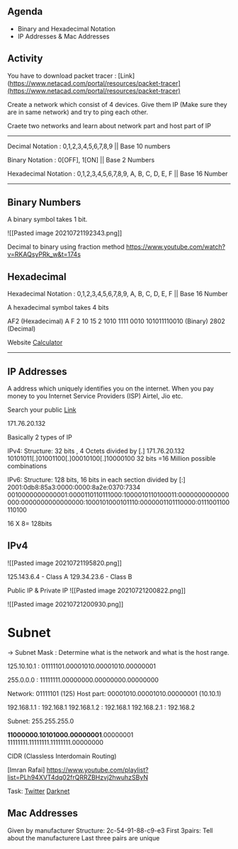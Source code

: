 ## Agenda

- Binary and Hexadecimal Notation
- IP Addresses & Mac Addresses

## Activity
You have to download packet tracer : [Link](https://www.netacad.com/portal/resources/packet-tracer](https://www.netacad.com/portal/resources/packet-tracer)

Create a network which consist of 4 devices.
Give them IP (Make sure they are in same network) and try to ping each other.

Craete two networks and learn about network part and host part of IP

<hr>

Decimal Notation :  0,1,2,3,4,5,6,7,8,9 || Base 10 numbers

Binary Notation : 0[OFF], 1[ON]  || Base 2 Numbers

Hexadecimal Notation : 0,1,2,3,4,5,6,7,8,9, A, B, C, D, E, F  || Base 16 Number


<hr>

## Binary Numbers

A binary symbol takes 1 bit.

![[Pasted image 20210721192343.png]]

Decimal to binary using fraction method
https://www.youtube.com/watch?v=RKAQsyPRk_w&t=174s


## Hexadecimal

Hexadecimal Notation : 0,1,2,3,4,5,6,7,8,9, A, B, C, D, E, F  || Base 16 Number

A hexadecimal symbol takes 4 bits

AF2                       (Hexadecimal)
A F 2
10 15 2
1010 1111 0010
101011110010       (Binary)
2802                     (Decimal)

Website [Calculator](https://www.rapidtables.com/convert/number/binary-to-decimal.html)

<hr>

## IP Addresses

A address which uniquely identifies you on the internet. 
When you pay money to you Internet Service Providers (ISP) Airtel, Jio etc.

Search your public [Link](https://whatismyipaddress.com/)

171.76.20.132

Basically 2 types of IP

IPv4:
		Structure: 	32 bits , 4 Octets divided by [.]
		171.76.20.132
		10101011[.]01001100[.]00010100[.]10000100
		32 bits =16 Million possible combinations

IPv6:
		Structure: 128 bits, 16 bits in each section divided by [:]
		2001:0db8:85a3:0000:0000:8a2e:0370:7334
		0010000000000001:0000110110111000:1000010110100011:0000000000000000:0000000000000000:1000101000101110:0000001101110000:0111001100110100
		
16 X 8= 128bits

## IPv4

![[Pasted image 20210721195820.png]]

125.143.6.4 -  Class A
129.34.23.6 - Class B


Public IP & Private IP
![[Pasted image 20210721200822.png]]

![[Pasted image 20210721200930.png]]


# Subnet
-> Subnet Mask : Determine what is the network and what is the host range.

125.10.10.1 : 01111101.00001010.00001010.00000001

255.0.0.0  : 11111111.00000000.00000000.00000000

Network: 01111101 (125)
Host part:  00001010.00001010.00000001 (10.10.1)


192.168.1.1  :  192.168.1
192.168.1.2 :  192.168.1
192.168.2.1 :  192.168.2

Subnet: 255.255.255.0

**11000000.10101000.00000001**.00000001
11111111.11111111.11111111.00000000


CIDR (Classless Interdomain Routing)

[Imran Rafai] https://www.youtube.com/playlist?list=PLh94XVT4dq02frQRRZBHzvj2hwuhzSByN

Task:
[Twitter](https://twitter.com/)
[Darknet](https://open.spotify.com/show/4XPl3uEEL9hvqMkoZrzbx5?si=mEYUKKonQhKSVSH7ySfIRA&dl_branch=1)

## Mac Addresses
Given by manufacturer
	Structure: 2c-54-91-88-c9-e3
	First 3pairs: Tell about the manufacturere
	Last three pairs are unique
		